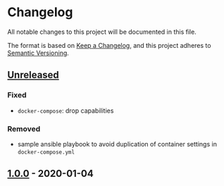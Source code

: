 # Changelog
All notable changes to this project will be documented in this file.

The format is based on [Keep a Changelog](https://keepachangelog.com/en/1.0.0/),
and this project adheres to [Semantic Versioning](https://semver.org/spec/v2.0.0.html).

## [Unreleased]
### Fixed
- `docker-compose`: drop capabilities

### Removed
- sample ansible playbook to avoid duplication of container settings in `docker-compose.yml`

## [1.0.0] - 2020-01-04

[Unreleased]: https://github.com/fphammerle/docker-onion-service-status-mail/compare/v1.0.0...HEAD
[1.0.0]: https://github.com/fphammerle/docker-onion-service-status-mail/tree/v1.0.0
